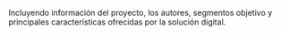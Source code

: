 Incluyendo información del proyecto, 
los autores, 
segmentos objetivo y 
principales características ofrecidas por la solución digital.